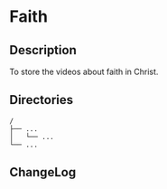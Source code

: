 # Faith

## Description

To store the videos about faith in Christ.


## Directories

```
/
├── ...
│   └── ...
└── ...
```


## ChangeLog

